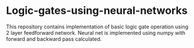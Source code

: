 # Logic-gates-using-neural-networks
This repository contains implementation of basic logic gate operation using 2 layer feedforward network. Neural net is implemented using numpy with forward and backward pass calculated.
